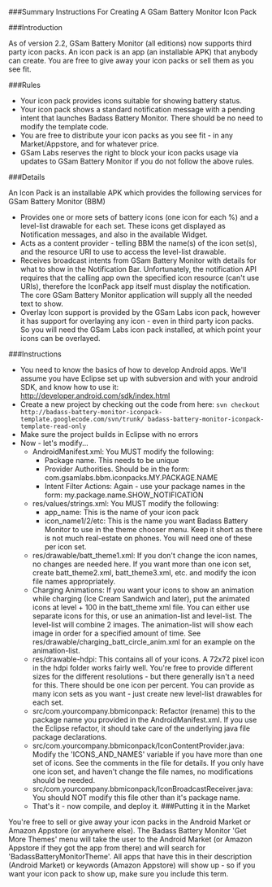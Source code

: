 ###Summary Instructions For Creating A GSam Battery Monitor Icon Pack

###Introduction

As of version 2.2, GSam Battery Monitor (all editions) now supports third party icon packs.  An icon pack is an app (an installable APK) that anybody can create.  You are free to give away your icon packs or sell them as you see fit.  

###Rules

 * Your icon pack provides icons suitable for showing battery status. 
 * Your icon pack shows a standard notification message with a pending intent that launches Badass Battery Monitor.  There should be no need to modify the template code.
 * You are free to distribute your icon packs as you see fit - in any Market/Appstore, and for whatever price.
 * GSam Labs reserves the right to block your icon packs usage via updates to GSam Battery Monitor if you do not follow the above rules.

###Details
 
An Icon Pack is an installable APK which provides the following services for GSam Battery Monitor (BBM)

 * Provides one or more sets of battery icons (one icon for each %) and a level-list drawable for each set.  These icons get displayed as Notification messages, and also in the available Widget.
 * Acts as a content provider - telling BBM the name(s) of the icon set(s), and the resource URI to use to access the level-list drawable.
 * Receives broadcast intents from GSam Battery Monitor with details for what to show in the Notification Bar.  Unfortunately, the notification API requires that the calling app own the specified icon resource (can't use URIs), therefore the IconPack app itself must display the notification.  The core GSam Battery Monitor application will supply all the needed text to show.
 * Overlay Icon support is provided by the GSam Labs icon pack, however it has support for overlaying any icon - even in third party icon packs.  So you will need the GSam Labs icon pack installed, at which point your icons can be overlayed.

###Instructions

 * You need to know the basics of how to develop Android apps.   We'll assume you have Eclipse set up with subversion and with your android SDK, and know how to use it:  http://developer.android.com/sdk/index.html
 * Create a new project by checking out the code from here:
 `svn checkout http://badass-battery-monitor-iconpack-template.googlecode.com/svn/trunk/ badass-battery-monitor-iconpack-template-read-only`
 * Make sure the project builds in Eclipse with no errors
 * Now - let's modify...
   * AndroidManifest.xml:  You MUST modify the following:
     * Package name.  This needs to be unique
     * Provider Authorities.  Should be in the form: com.gsamlabs.bbm.iconpacks.MY.PACKAGE.NAME 
     * Intent Filter Actions:  Again - use your package names in the form:  my.package.name.SHOW_NOTIFICATION
   * res/values/strings.xml:  You MUST modify the following:
     * app_name:  This is the name of your icon pack
     * icon_name1/2/etc:  This is the name you want Badass Battery Monitor to use in the theme chooser menu.  Keep it short as there is not much real-estate on phones.  You will need one of these per icon set.
   * res/drawable/batt_theme1.xml:   If you don't change the icon names, no changes are needed here.  If you want more than one icon set, create batt_theme2.xml, batt_theme3.xml, etc. and modify the icon file names appropriately.
   * Charging Animations:  If you want your icons to show an animation while charging (Ice Cream Sandwich and later), put the animated icons at level + 100 in the batt_theme xml file.  You can either use separate icons for this, or use an animation-list and level-list.  The level-list will combine 2 images.  The animation-list will show each image in order for a specified amount of time. See res/drawable/charging_batt_circle_anim.xml for an example on the animation-list.
   * res/drawable-hdpi:  This contains all of your icons.  A 72x72 pixel icon in the hdpi folder works fairly well.  You're free to provide different sizes for the different resolutions - but there generally isn't a need for this.  There should be one icon per percent.  You can provide as many icon sets as you want - just create new level-list drawables for each set.
   * src/com.yourcompany.bbmiconpack:  Refactor (rename) this to the package name you provided in the AndroidManifest.xml.  If you use the Eclipse refactor, it should take care of the underlying java file package declarations.
   * src/com.yourcompany.bbmiconpack/IconContentProvider.java:  Modify the 'ICONS_AND_NAMES' variable if you have more than one set of icons.  See the comments in the file for details. If you only have one icon set, and haven't change the file names, no modifications should be needed.
   * src/com.yourcompany.bbmiconpack/IconBroadcastReceiver.java:  You should NOT modify this file other than it's package name.
   * That's it - now compile, and deploy it.
###Putting it in the Market

You're free to sell or give away your icon packs in the Android Market or Amazon Appstore (or anywhere else).  The Badass Battery Monitor 'Get More Themes' menu will take the user to the Android Market (or Amazon Appstore if they got the app from there) and will search for 'BadassBatteryMonitorTheme'.  All apps that have this in their description (Android Market) or keywords (Amazon Appstore) will show up - so if you want your icon pack to show up, make sure you include this term.
